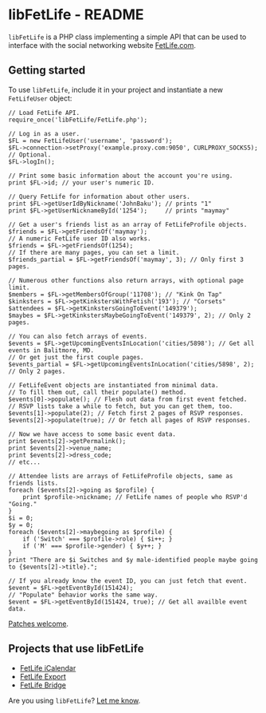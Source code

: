 # libFetLife - README

`libFetLife` is a PHP class implementing a simple API that can be used to interface with the social networking website [FetLife.com](https://fetlife.com/).

## Getting started

To use `libFetLife`, include it in your project and instantiate a new `FetLifeUser` object:

    // Load FetLife API.
    require_once('libFetLife/FetLife.php');

    // Log in as a user.
    $FL = new FetLifeUser('username', 'password');
    $FL->connection->setProxy('example.proxy.com:9050', CURLPROXY_SOCKS5); // Optional.
    $FL->logIn();

    // Print some basic information about the account you're using.
    print $FL->id; // your user's numeric ID.

    // Query FetLife for information about other users.
    print $FL->getUserIdByNickname('JohnBaku'); // prints "1"
    print $FL->getUserNicknameById('1254');     // prints "maymay"

    // Get a user's friends list as an array of FetLifeProfile objects.
    $friends = $FL->getFriendsOf('maymay');
    // A numeric FetLife user ID also works.
    $friends = $FL->getFriendsOf(1254);
    // If there are many pages, you can set a limit.
    $friends_partial = $FL->getFriendsOf('maymay', 3); // Only first 3 pages.

    // Numerous other functions also return arrays, with optional page limit.
    $members = $FL->getMembersOfGroup('11708'); // "Kink On Tap"
    $kinksters = $FL->getKinkstersWithFetish('193'); // "Corsets"
    $attendees = $FL->getKinkstersGoingToEvent('149379');
    $maybes = $FL->getKinkstersMaybeGoingToEvent('149379', 2); // Only 2 pages.

    // You can also fetch arrays of events.
    $events = $FL->getUpcomingEventsInLocation('cities/5898'); // Get all events in Balitmore, MD.
    // Or get just the first couple pages.
    $events_partial = $FL->getUpcomingEventsInLocation('cities/5898', 2); // Only 2 pages.

    // FetLifeEvent objects are instantiated from minimal data.
    // To fill them out, call their populate() method.
    $events[0]->populate(); // Flesh out data from first event fetched.
    // RSVP lists take a while to fetch, but you can get them, too.
    $events[1]->populate(2); // Fetch first 2 pages of RSVP responses.
    $events[2]->populate(true); // Or fetch all pages of RSVP responses.

    // Now we have access to some basic event data.
    print $events[2]->getPermalink();
    print $events[2]->venue_name;
    print $events[2]->dress_code;
    // etc...

    // Attendee lists are arrays of FetLifeProfile objects, same as friends lists.
    foreach ($events[2]->going as $profile) {
        print $profile->nickname; // FetLife names of people who RSVP'd "Going."
    }
    $i = 0;
    $y = 0;
    foreach ($events[2]->maybegoing as $profile) {
        if ('Switch' === $profile->role) { $i++; }
        if ('M' === $profile->gender) { $y++; }
    }
    print "There are $i Switches and $y male-identified people maybe going to {$events[2]->title}.";

    // If you already know the event ID, you can just fetch that event.
    $event = $FL->getEventById(151424);
    // "Populate" behavior works the same way.
    $event = $FL->getEventById(151424, true); // Get all availble event data.

[Patches welcome](https://github.com/meitar/libFetLife/issues/new).

## Projects that use libFetLife

* [FetLife iCalendar](https://github.com/meitar/fetlife-icalendar/)
* [FetLife Export](https://github.com/meitar/fetlife-export/)
* [FetLife Bridge](https://github.com/meitar/fetlife-bridge/)

Are you using `libFetLife`? [Let me know](http://maybemaimed.com/seminars/#booking-inquiry).
